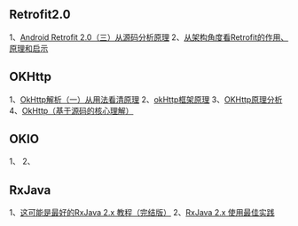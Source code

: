 
## Retrofit2.0
1、[Android Retrofit 2.0（三）从源码分析原理](https://blog.csdn.net/csdn_aiyang/article/details/80692384)
2、[从架构角度看Retrofit的作用、原理和启示](https://www.jianshu.com/p/f57b7cdb1c99)

## OKHttp
1、[OkHttp解析（一）从用法看清原理](https://www.jianshu.com/p/7b29b89cd7b5)
2、[okHttp框架原理](https://blog.csdn.net/ami_daqi/article/details/53744722)
3、[OKHttp原理分析](https://blog.csdn.net/u011048906/article/details/79572586)
4、[OkHttp（基于源码的核心理解）](https://www.jianshu.com/p/89e5d5c6d77f)

## OKIO
1、[]()
2、[]()

## RxJava
1、[这可能是最好的RxJava 2.x 教程（完结版）](https://www.jianshu.com/p/0cd258eecf60)
2、[RxJava 2.x 使用最佳实践](https://blog.csdn.net/zhaoyanjun6/article/details/76443347)

